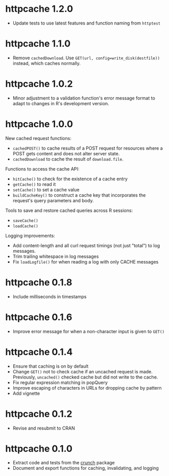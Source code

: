 # httpcache 1.2.0

* Update tests to use latest features and function naming from `httptest`

# httpcache 1.1.0

* Remove `cachedDownload`. Use `GET(url, config=write_disk(destfile))` instead, which caches normally.

# httpcache 1.0.2

* Minor adjustment to a validation function's error message format to adapt to changes in R's development version.

# httpcache 1.0.0

New cached request functions:

* `cachedPOST()` to cache results of a POST request for resources where a POST gets content and does not alter server state.
* `cachedDownload` to cache the result of `download.file`.

Functions to access the cache API:

* `hitCache()` to check for the existence of a cache entry
* `getCache()` to read it
* `setCache()` to set a cache value
* `buildCacheKey()` to construct a cache key that incorporates the request's query parameters and body.

Tools to save and restore cached queries across R sessions:

* `saveCache()`
* `loadCache()`

Logging improvements:

* Add content-length and all curl request timings (not just "total") to log messages.
* Trim trailing whitespace in log messages
* Fix `loadLogfile()` for when reading a log with only CACHE messages

# httpcache 0.1.8

* Include milliseconds in timestamps

# httpcache 0.1.6

* Improve error message for when a non-character input is given to `GET()`

# httpcache 0.1.4

* Ensure that caching is on by default
* Change `GET()` not to check cache if an uncached request is made. Previously, `uncached()` checked cache but did not write to the cache.
* Fix regular expression matching in popQuery
* Improve escaping of characters in URLs for dropping cache by pattern
* Add vignette

# httpcache 0.1.2

* Revise and resubmit to CRAN

# httpcache 0.1.0

* Extract code and tests from the [crunch](https://crunch.io/r/crunch/) package
* Document and export functions for caching, invalidating, and logging
